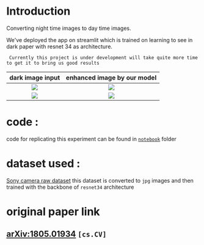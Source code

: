 # Introduction
Converting night time images to day time images.

We've deployed the app on streamlit which is trained on learning to see in dark paper with resnet 34 as architecture.

     Currently this project is under development will take quite more time to get it to bring us good results 
dark image input |  enhanced image by our model 
:------------:|:------------:
<img src = 'https://github.com/someshfengde/learning_to_see_in_dark/raw/main/images/input1.png'/>  |<img src = 'https://github.com/someshfengde/learning_to_see_in_dark/raw/main/images/output1.png' /> 
<img src = 'https://github.com/someshfengde/learning_to_see_in_dark/raw/main/images/input2.png'/>   | <img src = 'https://github.com/someshfengde/learning_to_see_in_dark/raw/main/images/output2.png'/>
# code : 
code for replicating this experiment can be found in [`notebook`](https://github.com/someshfengde/learning_to_see_in_dark/tree/main/notebook) folder 

# dataset used : 
[Sony camera raw dataset](https://storage.googleapis.com/isl-datasets/SID/Sony.zip)
this dataset is converted to `jpg` images and then trained with the backbone of `resnet34` architecture 

# original paper link 
## [arXiv:1805.01934](https://arxiv.org/abs/1805.01934) `[cs.CV]`

